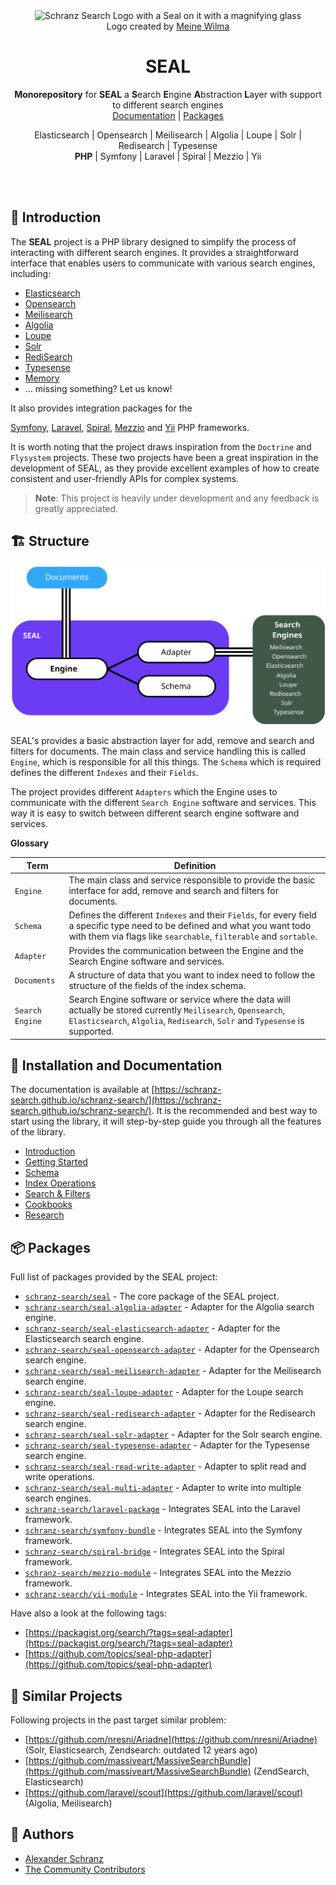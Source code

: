 <div align="center">
    <img alt="Schranz Search Logo with a Seal on it with a magnifying glass" src="https://avatars.githubusercontent.com/u/120221538?s=400&v=6" width="200" height="200">
</div>

<div align="center">Logo created by <a href="https://cargocollective.com/meinewilma">Meine Wilma</a></div>

<h1 align="center">SEAL</h1>

<div align="center">

<strong>Monorepository</strong> for **SEAL** a **S**earch **E**ngine **A**bstraction **L**ayer with support to different search engines<br/>
<a href="https://schranz-search.github.io/schranz-search/">Documentation</a> | [Packages](#-packages)

Elasticsearch | Opensearch | Meilisearch | Algolia | Loupe | Solr | Redisearch | Typesense <br/>
**PHP** | Symfony | Laravel | Spiral | Mezzio | Yii

</div>

<br />
<br />

## 👋 Introduction

The **SEAL** project is a PHP library designed to simplify the process of interacting
with different search engines. It provides a straightforward interface that enables users
to communicate with various search engines, including:

- [Elasticsearch](packages/seal-elasticsearch-adapter)
- [Opensearch](packages/seal-opensearch-adapter)
- [Meilisearch](packages/seal-meilisearch-adapter)
- [Algolia](packages/seal-algolia-adapter)
- [Loupe](packages/seal-loupe-adapter)
- [Solr](packages/seal-solr-adapter)
- [RediSearch](packages/seal-redisearch-adapter)
- [Typesense](packages/seal-typesense-adapter)
- [Memory](packages/seal-memory-adapter)
- ... missing something? Let us know!

It also provides integration packages for the

[Symfony](integrations/symfony),
[Laravel](integrations/laravel),
[Spiral](integrations/spiral),
[Mezzio](integrations/mezzio) 
and [Yii](integrations/yii) PHP frameworks.

It is worth noting that the project draws inspiration from the
``Doctrine`` and ``Flysystem`` projects. These two projects have been a great inspiration
in the development of SEAL, as they provide excellent examples of how to create consistent
and user-friendly APIs for complex systems.

> **Note**:
> This project is heavily under development and any feedback is greatly appreciated.

## 🏗️ Structure

![SEAL Structure overview](docs/_images/overview.svg)


SEAL's provides a basic abstraction layer for add, remove and search and filters for documents.
The main class and service handling this is called `Engine`, which is responsible for all this things.
The `Schema` which is required defines the different `Indexes` and their `Fields`.

The project provides different `Adapters` which the Engine uses to communicate with the different `Search Engine` software and services.
This way it is easy to switch between different search engine software and services.

**Glossary**

| Term            | Definition                                                                                                                                                                                        |
|-----------------|---------------------------------------------------------------------------------------------------------------------------------------------------------------------------------------------------|
| `Engine`        | The main class and service responsible to provide the basic interface for add, remove and search and filters for documents.                                                                       |
| `Schema`        | Defines the different `Indexes` and their `Fields`, for every field a specific type need to be defined and what you want todo with them via flags like `searchable`, `filterable` and `sortable`. |
| `Adapter`       | Provides the communication between the Engine and the Search Engine software and services.                                                                                                        |
| `Documents`     | A structure of data that you want to index need to follow the structure of the fields of the index schema.                                                                                        |
| `Search Engine` | Search Engine software or service where the data will actually be stored currently `Meilisearch`, `Opensearch`, `Elasticsearch`, `Algolia`, `Redisearch`, `Solr` and `Typesense` is supported.    |

## 📖 Installation and Documentation

The documentation is available at [https://schranz-search.github.io/schranz-search/](https://schranz-search.github.io/schranz-search/).
It is the recommended and best way to start using the library, it will step-by-step guide you through all the features
of the library.

- [Introduction](https://schranz-search.github.io/schranz-search/index.html)
- [Getting Started](https://schranz-search.github.io/schranz-search/getting-started/index.html)
- [Schema](https://schranz-search.github.io/schranz-search/schema/index.html)
- [Index Operations](https://schranz-search.github.io/schranz-search/indexing/index.html)
- [Search & Filters](https://schranz-search.github.io/schranz-search/search-and-filters/index.html)
- [Cookbooks](https://schranz-search.github.io/schranz-search/cookbooks/index.html)
- [Research](https://schranz-search.github.io/schranz-search/research/index.html)

## 📦 Packages

Full list of packages provided by the SEAL project:

- [`schranz-search/seal`](packages/seal/README.md) - The core package of the SEAL project.
- [`schranz-search/seal-algolia-adapter`](packages/seal-algolia-adapter/README.md) - Adapter for the Algolia search engine.
- [`schranz-search/seal-elasticsearch-adapter`](packages/seal-elasticsearch-adapter/README.md) - Adapter for the Elasticsearch search engine.
- [`schranz-search/seal-opensearch-adapter`](packages/seal-opensearch-adapter/README.md) - Adapter for the Opensearch search engine.
- [`schranz-search/seal-meilisearch-adapter`](packages/seal-meilisearch-adapter/README.md) - Adapter for the Meilisearch search engine.
- [`schranz-search/seal-loupe-adapter`](packages/seal-loupe-adapter/README.md) - Adapter for the Loupe search engine.
- [`schranz-search/seal-redisearch-adapter`](packages/seal-redisearch-adapter/README.md) - Adapter for the Redisearch search engine.
- [`schranz-search/seal-solr-adapter`](packages/seal-solr-adapter/README.md) - Adapter for the Solr search engine.
- [`schranz-search/seal-typesense-adapter`](packages/seal-typesense-adapter/README.md) - Adapter for the Typesense search engine.
- [`schranz-search/seal-read-write-adapter`](packages/seal-read-write-adapter/README.md) - Adapter to split read and write operations.
- [`schranz-search/seal-multi-adapter`](packages/seal-multi-adapter/README.md) - Adapter to write into multiple search engines.
- [`schranz-search/laravel-package`](integrations/laravel/README.md) - Integrates SEAL into the Laravel framework.
- [`schranz-search/symfony-bundle`](integrations/symfony/README.md) - Integrates SEAL into the Symfony framework.
- [`schranz-search/spiral-bridge`](integrations/spiral/README.md) - Integrates SEAL into the Spiral framework.
- [`schranz-search/mezzio-module`](integrations/mezzio/README.md) - Integrates SEAL into the Mezzio framework.
- [`schranz-search/yii-module`](integrations/yii/README.md) - Integrates SEAL into the Yii framework.

Have also a look at the following tags:

- [https://packagist.org/search/?tags=seal-adapter](https://packagist.org/search/?tags=seal-adapter)
- [https://github.com/topics/seal-php-adapter](https://github.com/topics/seal-php-adapter)

## 🦑 Similar Projects

Following projects in the past target similar problem:

- [https://github.com/nresni/Ariadne](https://github.com/nresni/Ariadne) (Solr, Elasticsearch, Zendsearch: outdated 12 years ago)
- [https://github.com/massiveart/MassiveSearchBundle](https://github.com/massiveart/MassiveSearchBundle) (ZendSearch, Elasticsearch)
- [https://github.com/laravel/scout](https://github.com/laravel/scout) (Algolia, Meilisearch)

## 📩 Authors

- [Alexander Schranz](https://github.com/alexander-schranz/)
- [The Community Contributors](https://github.com/schranz-search/schranz-search/graphs/contributors)
